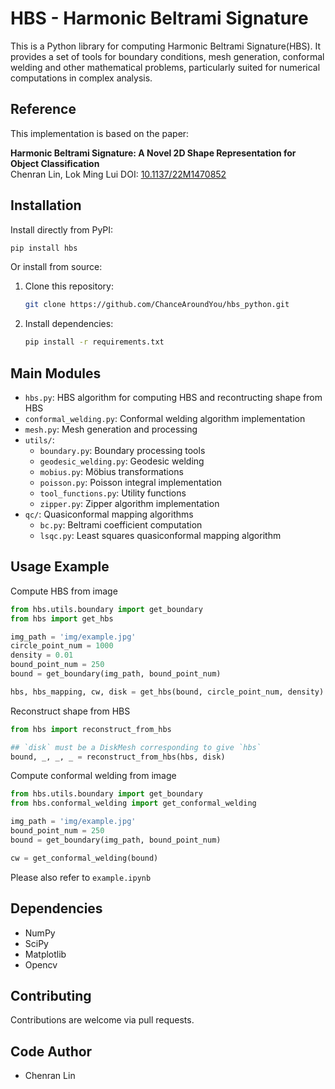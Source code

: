 # HBS - Harmonic Beltrami Signature

This is a Python library for computing Harmonic Beltrami Signature(HBS). It provides a set of tools for boundary conditions, mesh generation, conformal welding and other mathematical problems, particularly suited for numerical computations in complex analysis.

## Reference
This implementation is based on the paper:

**Harmonic Beltrami Signature: A Novel 2D Shape Representation for Object Classification**  
Chenran Lin, Lok Ming Lui
DOI: [10.1137/22M1470852](https://doi.org/10.1137/22M1470852)

## Installation

Install directly from PyPI:
```bash
pip install hbs
```

Or install from source:
1. Clone this repository:
   ```bash
   git clone https://github.com/ChanceAroundYou/hbs_python.git
   ```
2. Install dependencies:
   ```bash
   pip install -r requirements.txt
   ```

## Main Modules

- `hbs.py`: HBS algorithm for computing HBS and recontructing shape from HBS
- `conformal_welding.py`: Conformal welding algorithm implementation
- `mesh.py`: Mesh generation and processing
- `utils/`:
  - `boundary.py`: Boundary processing tools
  - `geodesic_welding.py`: Geodesic welding
  - `mobius.py`: Möbius transformations
  - `poisson.py`: Poisson integral implementation
  - `tool_functions.py`: Utility functions
  - `zipper.py`: Zipper algorithm implementation
- `qc/`: Quasiconformal mapping algorithms
  - `bc.py`: Beltrami coefficient computation
  - `lsqc.py`: Least squares quasiconformal mapping algorithm

## Usage Example

Compute HBS from image

```python
from hbs.utils.boundary import get_boundary
from hbs import get_hbs

img_path = 'img/example.jpg'
circle_point_num = 1000
density = 0.01
bound_point_num = 250
bound = get_boundary(img_path, bound_point_num)

hbs, hbs_mapping, cw, disk = get_hbs(bound, circle_point_num, density)
```

Reconstruct shape from HBS
```python
from hbs import reconstruct_from_hbs

## `disk` must be a DiskMesh corresponding to give `hbs`
bound, _, _, _ = reconstruct_from_hbs(hbs, disk)
```

Compute conformal welding from image

```python
from hbs.utils.boundary import get_boundary
from hbs.conformal_welding import get_conformal_welding

img_path = 'img/example.jpg'
bound_point_num = 250
bound = get_boundary(img_path, bound_point_num)

cw = get_conformal_welding(bound)
```

Please also refer to `example.ipynb`

## Dependencies

- NumPy
- SciPy
- Matplotlib
- Opencv

## Contributing

Contributions are welcome via pull requests.

## Code Author
-  Chenran Lin

